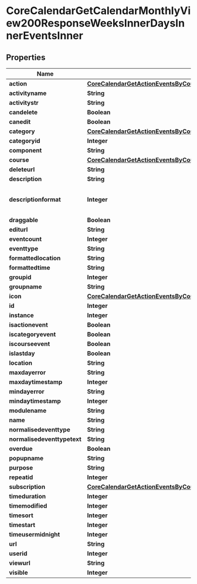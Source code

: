 

# CoreCalendarGetCalendarMonthlyView200ResponseWeeksInnerDaysInnerEventsInner


## Properties

| Name | Type | Description | Notes |
|------------ | ------------- | ------------- | -------------|
|**action** | [**CoreCalendarGetActionEventsByCourses200ResponseGroupedbycourseInnerEventsInnerAction**](CoreCalendarGetActionEventsByCourses200ResponseGroupedbycourseInnerEventsInnerAction.md) |  |  [optional] |
|**activityname** | **String** | activityname |  [optional] |
|**activitystr** | **String** | activitystr |  [optional] |
|**candelete** | **Boolean** | candelete |  [optional] |
|**canedit** | **Boolean** | canedit |  [optional] |
|**category** | [**CoreCalendarGetActionEventsByCourses200ResponseGroupedbycourseInnerEventsInnerCategory**](CoreCalendarGetActionEventsByCourses200ResponseGroupedbycourseInnerEventsInnerCategory.md) |  |  [optional] |
|**categoryid** | **Integer** | categoryid |  [optional] |
|**component** | **String** | component |  [optional] |
|**course** | [**CoreCalendarGetActionEventsByCourses200ResponseGroupedbycourseInnerEventsInnerCourse**](CoreCalendarGetActionEventsByCourses200ResponseGroupedbycourseInnerEventsInnerCourse.md) |  |  [optional] |
|**deleteurl** | **String** | deleteurl |  [optional] |
|**description** | **String** | description |  [optional] |
|**descriptionformat** | **Integer** | description format (1 &#x3D; HTML, 0 &#x3D; MOODLE, 2 &#x3D; PLAIN, or 4 &#x3D; MARKDOWN) |  [optional] |
|**draggable** | **Boolean** | draggable |  [optional] |
|**editurl** | **String** | editurl |  [optional] |
|**eventcount** | **Integer** | eventcount |  [optional] |
|**eventtype** | **String** | eventtype |  [optional] |
|**formattedlocation** | **String** | formattedlocation |  [optional] |
|**formattedtime** | **String** | formattedtime |  [optional] |
|**groupid** | **Integer** | groupid |  [optional] |
|**groupname** | **String** | groupname |  [optional] |
|**icon** | [**CoreCalendarGetActionEventsByCourses200ResponseGroupedbycourseInnerEventsInnerIcon**](CoreCalendarGetActionEventsByCourses200ResponseGroupedbycourseInnerEventsInnerIcon.md) |  |  [optional] |
|**id** | **Integer** | id |  [optional] |
|**instance** | **Integer** | instance |  [optional] |
|**isactionevent** | **Boolean** | isactionevent |  [optional] |
|**iscategoryevent** | **Boolean** | iscategoryevent |  [optional] |
|**iscourseevent** | **Boolean** | iscourseevent |  [optional] |
|**islastday** | **Boolean** | islastday |  [optional] |
|**location** | **String** | location |  [optional] |
|**maxdayerror** | **String** | maxdayerror |  [optional] |
|**maxdaytimestamp** | **Integer** | maxdaytimestamp |  [optional] |
|**mindayerror** | **String** | mindayerror |  [optional] |
|**mindaytimestamp** | **Integer** | mindaytimestamp |  [optional] |
|**modulename** | **String** | modulename |  [optional] |
|**name** | **String** | name |  [optional] |
|**normalisedeventtype** | **String** | normalisedeventtype |  [optional] |
|**normalisedeventtypetext** | **String** | normalisedeventtypetext |  [optional] |
|**overdue** | **Boolean** | overdue |  [optional] |
|**popupname** | **String** | popupname |  [optional] |
|**purpose** | **String** | purpose |  [optional] |
|**repeatid** | **Integer** | repeatid |  [optional] |
|**subscription** | [**CoreCalendarGetActionEventsByCourses200ResponseGroupedbycourseInnerEventsInnerSubscription**](CoreCalendarGetActionEventsByCourses200ResponseGroupedbycourseInnerEventsInnerSubscription.md) |  |  [optional] |
|**timeduration** | **Integer** | timeduration |  [optional] |
|**timemodified** | **Integer** | timemodified |  [optional] |
|**timesort** | **Integer** | timesort |  [optional] |
|**timestart** | **Integer** | timestart |  [optional] |
|**timeusermidnight** | **Integer** | timeusermidnight |  [optional] |
|**url** | **String** | url |  [optional] |
|**userid** | **Integer** | userid |  [optional] |
|**viewurl** | **String** | viewurl |  [optional] |
|**visible** | **Integer** | visible |  [optional] |



